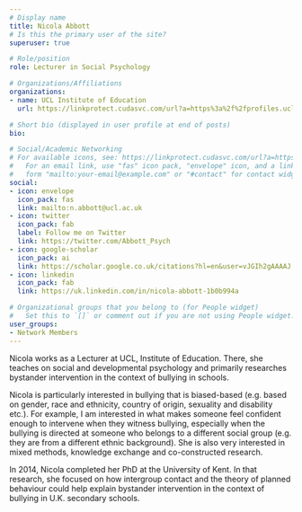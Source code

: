 ```yaml
---
# Display name
title: Nicola Abbott
# Is this the primary user of the site?
superuser: true

# Role/position
role: Lecturer in Social Psychology

# Organizations/Affiliations
organizations:
- name: UCL Institute of Education
  url: https://linkprotect.cudasvc.com/url?a=https%3a%2f%2fprofiles.ucl.ac.uk%2f67400&c=E,1,pYZpeM6DpFPo0TgUnnumty3LzcpyCPK1yrfnr6gfGJsi4y6OrVxSROYjoMkapGHnaBJr2pqWlLLJibKaUFCADgrHVTUPdptXZbKmPZl2prtVJRH7&typo=1

# Short bio (displayed in user profile at end of posts)
bio: 

# Social/Academic Networking
# For available icons, see: https://linkprotect.cudasvc.com/url?a=https%3a%2f%2fsourcethemes.com%2facademic%2fdocs%2fpage-builder%2f%23icons&c=E,1,kBq1dvRrSejES6IF3BCu3wnE7Eqb99_bB5bgrEwQqxFO527MblIyK3DC2Y-5DQsfnRXGWaiYrGB2cGx34MidFb_5KPWUGO1JCgo4sh2ItzzdLcs1PWojTeQ,&typo=1
#   For an email link, use "fas" icon pack, "envelope" icon, and a link in the
#   form "mailto:your-email@example.com" or "#contact" for contact widget.
social:
- icon: envelope
  icon_pack: fas
  link: mailto:n.abbott@ucl.ac.uk
- icon: twitter
  icon_pack: fab
  label: Follow me on Twitter
  link: https://twitter.com/Abbott_Psych
- icon: google-scholar
  icon_pack: ai
  link: https://scholar.google.co.uk/citations?hl=en&user=vJGIh2gAAAAJ
- icon: linkedin
  icon_pack: fab
  link: https://uk.linkedin.com/in/nicola-abbott-1b0b994a

# Organizational groups that you belong to (for People widget)
#   Set this to `[]` or comment out if you are not using People widget.
user_groups:
- Network Members
---
```


Nicola works as a Lecturer at UCL, Institute of Education. There, she teaches on social and developmental psychology and primarily researches bystander intervention in the context of bullying in schools. 

Nicola is particularly interested in bullying that is biased-based (e.g. based on gender, race and ethnicity, country of origin, sexuality and disability etc.). For example, I am interested in what makes someone feel confident enough to intervene when they witness bullying, especially when the bullying is directed at someone who belongs to a different social group (e.g. they are from a different ethnic background). She is also very interested in mixed methods, knowledge exchange and co-constructed research. 

In 2014, Nicola completed her PhD at the University of Kent. In that research, she focused on how intergroup contact and the theory of planned behaviour could help explain bystander intervention in the context of bullying in U.K. secondary schools. 


